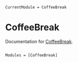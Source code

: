```@meta
CurrentModule = CoffeeBreak
```

# CoffeeBreak

Documentation for [CoffeeBreak](https://github.com/markusdemartini/CoffeeBreak.jl).

```@index
```

```@autodocs
Modules = [CoffeeBreak]
```
